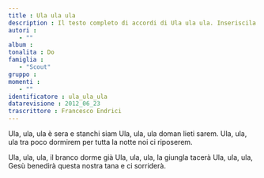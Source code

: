 ```yaml
--- 
title : Ula ula ula
description : Il testo completo di accordi di Ula ula ula. Inseriscila nel tuo canzoniere!
autori : 
   - ""
album : 
tonalita : Do
famiglia : 
   - "Scout"
gruppo : 
momenti : 
   - ""
identificatore : ula_ula_ula
datarevisione : 2012_06_23
trascrittore : Francesco Endrici
--- 
```




Ula, ula, ula
è sera e stanchi siam
Ula, ula, ula
doman lieti sarem.
Ula, ula, ula
tra poco dormirem
per tutta la notte
noi ci riposerem.


Ula, ula, ula, 
il branco dorme già
Ula, ula, ula, 
la giungla tacerà
Ula, ula, ula, 
Gesù benedirà
questa nostra tana 
e ci sorriderà.


